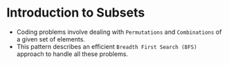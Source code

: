 # Introduction to Subsets

- Coding problems involve dealing with `Permutations` and `Combinations` of a given set of elements.
- This pattern describes an efficient `Breadth First Search (BFS)` approach to handle all these problems.